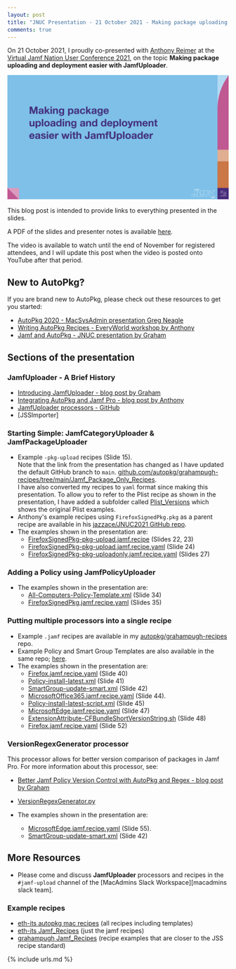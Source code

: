 ```yaml
---
layout: post
title: "JNUC Presentation - 21 October 2021 - Making package uploading and deployment easier with JamfUploader"
comments: true
---
```


On 21 October 2021, I proudly co-presented with [Anthony Reimer][1] at the [Virtual Jamf Nation User Conference 2021][2], on the topic **Making package uploading and deployment easier with JamfUploader**.

![JNUC2021-image-of-first-slide](/assets/images/JNUC2021-JamfUploader-frontcover.png)

This blog post is intended to provide links to everything presented in the slides.

A PDF of the slides and presenter notes is available [here](/assets/documents/JNUC2021-JamfUploader-presentation.pdf).

The video is available to watch until the end of November for registered attendees, and I will update this post when the video is posted onto YouTube after that period.

## New to AutoPkg?

If you are brand new to AutoPkg, please check out these resources to get you started:

- [AutoPkg 2020 - MacSysAdmin presentation Greg Neagle](https://managingosx.wordpress.com/2019/10/02/autopkg-2020-macsysadmin-2019-links/)
- [Writing AutoPkg Recipes - EveryWorld workshop by Anthony](https://maclabs.jazzace.ca/2020/11/26/autopkg-workshop.html)
- [Jamf and AutoPkg - JNUC presentation by Graham](https://grahamrpugh.com/2019/11/14/jamf-and-autopkg-jnuc2019-session.html)

## Sections of the presentation

### JamfUploader - A Brief History

- [Introducing JamfUploader - blog post by Graham](https://grahamrpugh.com/2020/12/14/introducing-jamf-upload.html)
- [Integrating AutoPkg and Jamf Pro - blog post by Anthony](https://maclabs.jazzace.ca/2020/12/29/integrating-autopkg-jamfpro.html)
- [JamfUploader processors - GitHub](https://github.com/grahampugh/recipes-yaml/tree/main/JamfUploaderProcessors)
- [JSSImporter]

### Starting Simple: JamfCategoryUploader & JamfPackageUploader

- Example `-pkg-upload` recipes (Slide 15).  
  Note that the link from the presentation has changed as I have updated the default GitHub branch to `main`. [github.com/autopkg/grahampugh-recipes/tree/main/Jamf_Package_Only_Recipes](https://github.com/autopkg/grahampugh-recipes/tree/main/Jamf_Package_Only_Recipes).  
  I have also converted my recipes to `yaml` format since making this presentation. To allow you to refer to the Plist recipe as shown in the presentation, I have added a subfolder called [Plist_Versions](https://github.com/autopkg/grahampugh-recipes/tree/main/Jamf_Package_Only_Recipes/Plist_Versions) which shows the original Plist examples.
- Anthony's example recipes using `FirefoxSignedPkg.pkg` as a parent recipe are available in his [jazzace/JNUC2021 GitHub repo](https://github.com/jazzace/JNUC2021).
- The examples shown in the presentation are:
  - [FirefoxSignedPkg-pkg-upload.jamf.recipe](https://github.com/jazzace/JNUC2021/blob/main/FirefoxSignedPkg-pkg-upload.jamf.recipe) (Slides 22, 23)
  - [FirefoxSignedPkg-pkg-upload.jamf.recipe.yaml](https://github.com/jazzace/JNUC2021/blob/main/FirefoxSignedPkg-pkg-upload.jamf.recipe.yaml) (Slide 24)
  - [FirefoxSignedPkg-pkg-uploadonly.jamf.recipe.yaml](https://github.com/jazzace/JNUC2021/blob/main/FirefoxSignedPkg-pkg-uploadonly.jamf.recipe.yaml) (Slides 27)

### Adding a Policy using JamfPolicyUploader

- The examples shown in the presentation are:
  - [All-Computers-Policy-Template.xml](https://github.com/jazzace/JNUC2021/blob/main/All-Computers-Policy-Template.xml) (Slide 34)
  - [FirefoxSignedPkg.jamf.recipe.yaml](https://github.com/jazzace/JNUC2021/blob/main/FirefoxSignedPkg.jamf.recipe.yaml) (Slides 35)

### Putting multiple processors into a single recipe

- Example `.jamf` recipes are available in my [autopkg/grahampugh-recipes](https://github.com/autopkg/grahampugh-recipes/tree/main/Jamf_Recipes) repo.
- Example Policy and Smart Group Templates are also available in the same repo; [here](https://github.com/autopkg/grahampugh-recipes/tree/main/Jamf_Templates).
- The examples shown in the presentation are:
  - [Firefox.jamf.recipe.yaml](https://github.com/autopkg/grahampugh-recipes/blob/main/Jamf_Recipes/Firefox.jamf.recipe.yaml) (Slide 40)
  - [Policy-install-latest.xml](https://github.com/autopkg/grahampugh-recipes/blob/main/Jamf_Templates/Policy-install-latest.xml) (Slide 41)
  - [SmartGroup-update-smart.xml](https://github.com/autopkg/grahampugh-recipes/blob/main/Jamf_Templates/SmartGroup-update-smart.xml) (Slide 42)
  - [MicrosoftOffice365.jamf.recipe.yaml](https://github.com/autopkg/grahampugh-recipes/blob/main/Jamf_Recipes/MicrosoftOffice365.jamf.recipe.yaml) (Slide 44).
  - [Policy-install-latest-script.xml](https://github.com/autopkg/grahampugh-recipes/blob/main/Jamf_Templates/Policy-install-latest-script.xml) (Slide 45)
  - [MicrosoftEdge.jamf.recipe.yaml](https://github.com/autopkg/grahampugh-recipes/blob/main/Jamf_Recipes/MicrosoftEdge.jamf.recipe.yaml) (Slide 47)
  - [ExtensionAttribute-CFBundleShortVersionString.sh](https://github.com/autopkg/grahampugh-recipes/blob/main/Jamf_Scripts/ExtensionAttribute-CFBundleShortVersionString.sh) (Slide 48)
  - [Firefox.jamf.recipe.yaml](https://github.com/autopkg/grahampugh-recipes/blob/main/Jamf_Recipes/Firefox.jamf.recipe.yaml) (Slide 52)

### VersionRegexGenerator processor

This processor allows for better version comparison of packages in Jamf Pro. For more information about this processor, see:

- [Better Jamf Policy Version Control with AutoPkg and Regex - blog post by Graham](https://grahamrpugh.com/2020/09/17/better-jamf-policy-version-control-autopkg.html)
- [VersionRegexGenerator.py](https://github.com/grahampugh/recipes-yaml/blob/main/CommonProcessors/VersionRegexGenerator.py)

- The examples shown in the presentation are:
  - [MicrosoftEdge.jamf.recipe.yaml](https://github.com/autopkg/grahampugh-recipes/blob/main/Jamf_Recipes/MicrosoftEdge.jamf.recipe-regex.yaml) (Slide 55).
  - [SmartGroup-update-smart.xml](https://github.com/autopkg/grahampugh-recipes/blob/main/Jamf_Templates/SmartGroup-update-smart-regex.xml) (Slide 42)

## More Resources

- Please come and discuss **JamfUploader** processors and recipes in the `#jamf-upload` channel of the [MacAdmins Slack Workspace][macadmins slack team].

### Example recipes

- [eth-its autopkg mac recipes](https://github.com/eth-its/autopkg-mac-recipes-yaml) (all recipes including templates)
- [eth-its Jamf_Recipes](https://github.com/eth-its/autopkg-mac-recipes-yaml/tree/main/Jamf_Recipes) (just the jamf recipes)
- [grahampugh Jamf_Recipes](https://github.com/grahampugh/recipes-yaml/tree/main/Jamf_Recipes) (recipe examples that are closer to the JSS recipe standard)

[1]: https://maclabs.jazzace.ca
[2]: https://www.jamf.com/events/jamf-nation-user-conference/2021/

{% include urls.md %}
